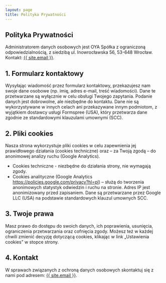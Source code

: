```yaml
---
layout: page
title: Polityka Prywatności
---
```

<div class="col-lg-12 text-center">
	<h2 class="section-heading text-uppercase">Polityka Prywatności</h2>
</div>

Administratorem danych osobowych jest OYA Spółka z ograniczoną odpowiedzialnością, z siedzibą ul. Inowrocławska 56, 53-648 Wrocław. Kontakt: <a href="mailto:{{ site.email }}">{{ site.email }}</a>.

## 1. Formularz kontaktowy

Wysyłając wiadomość przez formularz kontaktowy, przekazujesz nam swoje dane osobowe (np. imię, adres e-mail, treść wiadomości). Dane te przetwarzane są wyłącznie w celu obsługi Twojego zapytania. 
Podanie danych jest dobrowolne, ale niezbędne do kontaktu. Dane nie są wykorzystywane w innych celach ani przekazywane innym podmiotom, z wyjątkiem dostawcy usługi Formspree (USA), który przetwarza dane zgodnie ze standardowymi klauzulami umownymi (SCC).

## 2. Pliki cookies
Nasza strona wykorzystuje pliki cookies w celu zapewnienia jej prawidłowego działania (cookies techniczne) oraz – za Twoją zgodą – do anonimowej analizy ruchu (Google Analytics).
- Cookies techniczne - niezbędne do działania strony, nie wymagają zgody.
- Cookies analityczne (Google Analytics <https://policies.google.com/privacy?hl=pl>) – służą do tworzenia anonimowych statystyk odwiedzin i ruchu na stronie. Adres IP jest anonimizowany przed zapisaniem. Dane są przetwarzane przez Google LLC (USA) na podstawie standardowych klauzul umownych SCC.

## 3. Twoje prawa
Masz prawo do dostępu do swoich danych, ich poprawienia, usunięcia, ograniczenia przetwarzania oraz cofnięcia zgody. Możesz też w każdej chwili zmienić decyzję dotyczącą cookies, klikając w link „Ustawienia cookies” w stopce strony.

## 4. Kontakt
W sprawach związanych z ochroną danych osobowych skontaktuj się z nami pod adresem: <a href="mailto:{{ site.email }}">{{ site.email }}</a>.


